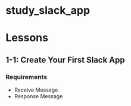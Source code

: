 # study_slack_app

# Lessons

## 1-1: Create Your First Slack App

### Requirements

* Receive Message
* Response Message
